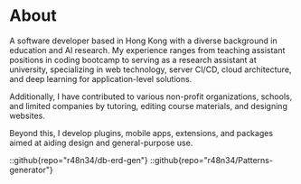 # About
A software developer based in Hong Kong with a diverse background in education and AI research. My experience ranges from teaching assistant positions in coding bootcamp to serving as a research assistant at university, specializing in web technology, server CI/CD, cloud architecture, and deep learning for application-level solutions.   

Additionally, I have contributed to various non-profit organizations, schools, and limited companies by tutoring, editing course materials, and designing websites.     

Beyond this, I develop plugins, mobile apps, extensions, and packages aimed at aiding design and general-purpose use.

::github{repo="r48n34/db-erd-gen"}
::github{repo="r48n34/Patterns-generator"}

